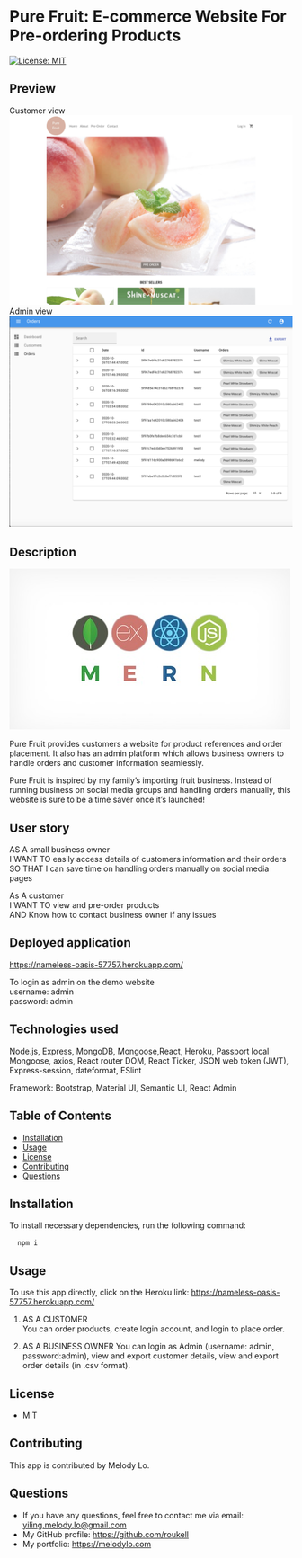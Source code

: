   # Pure Fruit: E-commerce Website For Pre-ordering Products

  [![License: MIT](https://img.shields.io/badge/License-MIT-yellow.svg)](https://opensource.org/licenses/MIT)

  ## Preview
  Customer view
  ![img](./image/preview.png)
  Admin view
  ![img](./image/preview1.png)

  ## Description
  ![img](./image/mern.jpeg)  
    
  Pure Fruit provides customers a website for product references and order placement. It also has an admin platform which allows business owners to handle orders and customer information seamlessly.  
  
  Pure Fruit is inspired by my family’s importing fruit business. Instead of running business on social media groups and handling orders manually, this website is sure to be a time saver once it’s launched! 

  ## User story  
  AS A small business owner  
  I WANT TO easily access details of customers information and their orders  
  SO THAT I can save time on handling orders manually on social media pages  

  As A customer   
  I WANT TO view and pre-order products  
  AND Know how to contact business owner if any issues  

  ## Deployed application
  https://nameless-oasis-57757.herokuapp.com/  

  To login as admin on the demo website  
  username: admin  
  password: admin

  ## Technologies used  
  Node.js, Express, MongoDB, Mongoose,React, Heroku, Passport local Mongoose, axios, React router DOM, React Ticker, JSON web token (JWT), Express-session, dateformat, ESlint

  Framework: Bootstrap, Material UI, Semantic UI, React Admin


  ## Table of Contents
  * [Installation](#installation)
  * [Usage](#Usage)
  * [License](#License)
  * [Contributing](#Contributing)
  * [Questions](#Questions)

  ## Installation
  To install necessary dependencies, run the following command:

      npm i

  ## Usage
  To use this app directly, click on the Heroku link: https://nameless-oasis-57757.herokuapp.com/

  1. AS A CUSTOMER  
     You can order products, create login account, and login to place order.
    
  2. AS A BUSINESS OWNER
     You can login as Admin (username: admin, password:admin), view and export customer details, view and export order details (in .csv format).

  ## License
  * MIT

  ## Contributing
  This app is contributed by Melody Lo.


  ## Questions
  * If you have any questions, feel free to contact me via email: yiling.melody.lo@gmail.com
  * My GitHub profile: https://github.com/roukell
  * My portfolio: https://melodylo.com

  
  